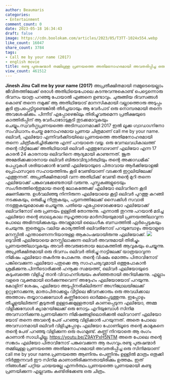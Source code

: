 ```yaml
---
author: Beaumaris
categories:
- Entertainment
comment_count: 0
date: 2023-05-18 16:34:43
draft: false
image: https://cdn.boolokam.com/articles/2023/05/T3TT-1024x554.webp
like_count: 16047
share_count: 3784
tags:
- Call me by your name (2017)
- english movie
title: രണ്ടു പുരുഷന്മാർ തമ്മിലുള്ള പ്രണയത്തെ അതിമനോഹരമായി അവതരിപ്പിച്ച ഒരു സിനിമ
view_count: 461512
---
```


**Jinesh Jinu** **Call me by your name (2017)** അപ്രതീക്ഷിതമായി നമ്മുടെയെല്ലാം ജീവിതത്തിലേക്ക് ഒരാൾ അതിഥിയെപോലെ കടന്നുവന്നുകൊണ്ട് പെട്ടെന്നൊരു ദിവസം യാത്ര പറഞ്ഞു പോയാൽ എങ്ങനെ ഉണ്ടാവും. ചുരുങ്ങിയ ദിവസങ്ങൾ കൊണ്ട് തന്നെ നമുക്ക് ആ അതിഥിയോട് മാനസികമായി വല്ലാത്തൊരു അടുപ്പം കൂടി രൂപപ്പെട്ടിട്ടുണ്ടെങ്കിൽ തീർച്ചയായും ആ വേർപാട് ഒരു നൊമ്പരമായി തന്നെ അവശേഷിക്കും. പിന്നീട് എപ്പോഴെങ്കിലും തിരിച്ചുവരുമെന്ന പ്രതീക്ഷയുടെ കാത്തിരിപ്പിന് ആ വേർപാടോടുകൂടി തുടക്കമാവുകയും ചെയ്യും.സ്വവർഗ്ഗപ്രണയത്തെ അടിസ്ഥാനമാക്കി 2017 ഇൽ ലൂക്ക ഗ്വാഡാഗ്നിനോ സംവിധാനം ചെയ്ത മനോഹരമായ പ്രണയ ചിത്രമാണ് call me by your name. ഒലിവർ, എലിയോ എന്നിവർക്കിടയിലെ പ്രണയത്തെ അതിമനോഹരമായി തന്നെ ചിത്രീകരിച്ചിരിക്കുന്നു എന്ന് പറയാതെ വയ്യ. ഒരു വേനലവധികാലത്ത് തന്റെ വീട്ടിലേക്ക് അതിഥിയായി ഒലിവർ എത്തുമ്പോഴാണ് എലിയോ എന്ന 17 കാരൻ 24 കാരനായ ഒലിവറിനെ ആദ്യമായി കാണുന്നത്. ജൂത അമേരിക്കക്കാരനായ ഒലിവർ ബിരുദവിദ്യാർത്ഥിയും തന്റെ അക്കാഡമിക് പേപ്പറുകൾ ശരിയാക്കാൻ വേണ്ടി എലിയോയുടെ പിതാവായ ആർക്കിയോളജി പ്രൊഫസറുടെ സഹായത്തിനും കൂടി വേണ്ടിയാണ് വടക്കൻ ഇറ്റലിയിലേക്ക് എത്തുന്നത്. [](https://cdn.boolokam.com/articles/2023/05/444.webp)അപ്രതീക്ഷിതമായി വന്ന അതിഥിക്ക് വേണ്ടി തന്റെ മുറി തന്നെ എലിയോക്ക് പങ്കുവെക്കേണ്ടതായി വരുന്നു. പുസ്തകങ്ങളുടെയും സംഗീതത്തിന്റെതുമായ തന്റെ ലോകത്തേക്ക് എലിയോ ഒലിവറിനെ കൂടി ക്ഷണിക്കുന്നു. ഉൾവലിഞ്ഞു നിന്നിരുന്ന എലിയോയെ കൂട്ടി ഒലിവർ പുറത്തു കറങ്ങി നടക്കുകയും, ഒരുമിച്ചു നീന്തുകയും, പട്ടണത്തിലേക്ക് സൈക്കിൾ സവാരി നടത്തുകയുമൊക്കെ ചെയ്യുന്നു. പതിയെ എപ്പോഴൊക്കെയോ എലിയോക്ക് ഒലിവറിനോട് ഒരു പ്രണയം ഉള്ളിൽ തോന്നുന്നു. എന്നാൽ തുറന്നു പറയാൻ മടിച്ച ഏലിയോ തന്റെ ബാല്യകാല സുഹൃത്തായ മാർസിയയുമായി പ്രണയത്തിലാവുന്ന പോലെ അഭിനയിക്കുകയും അവളുമായി ലൈംഗീക ബന്ധത്തിൽ ഏർപ്പെടുകയും ചെയുന്നു. ഇതെല്ലാം വലിയ കാര്യത്തിൽ ഒലിവരിനോട് പറയുമ്പോഴും അയാളുടെ മനസ്സിൽ എന്താണെന്നറിയാനുള്ള ആകാംഷയായിരുന്നു ഏലിയോക്ക്. [![](https://cdn.boolokam.com/articles/2023/05/T3TT-1024x554.webp)](https://cdn.boolokam.com/articles/2023/05/T3TT.webp)ഒടുവിൽ എലിയോയെ മനസ്സിലാക്കുന്ന ഒലിവർ അവനുമായി തിരിച്ചും പ്രണയത്തിലാവുകയും അവർ അവരുടേതായ ലോകത്തിൽ ആവുകയും ചെയ്യുന്നു. അപ്രതീക്ഷിതമായി ഒരു ദിവസം ഒലിവർ തിരിച്ചു നാട്ടിലേക്ക് യാത്രയാവുന്ന നിമിഷം ഏലിയോ തകർന്നു പോകുന്നു. തന്റെ വിഷമം മൊത്തം പിതാവിനോട് പങ്കിവെക്കുന്ന ഏലിയോ പതുക്കെ ആ സാഹചര്യവുമായി ഒത്തുപോകാൻ ശ്രമിക്കുന്നു.പിന്നീടൊരിക്കൽ ഹനൂക്ക സമയത്ത്, ഒലിവർ എലിയോയുടെ കുടുംബത്തെ വിളിച്ച് താൻ വിവാഹനിശ്ചയം കഴിഞ്ഞതായി അറിയിക്കുന്നു. എല്ലാം വളരെ വ്യക്തമായി ഓർക്കുന്നുവെന്ന് അദ്ദേഹം എലിയോയോട് പറയുന്നു. കോളിന് ശേഷം, എലിയോ അടുപ്പിനരികിലിരുന്ന് അഗ്നിജ്വാലയിലേക്ക് ഉറ്റുനോക്കുന്നു, മാതാപിതാക്കളും വീട്ടിലെ ജീവനക്കാരും ഒരു അവധിക്കാല അത്താഴം തയ്യാറാക്കുമ്പോൾ കണ്ണീരോടെ ഓർമ്മപ്പെടുത്തുന്നു. ഇപ്പോഴും തീച്ചൂളയിലിരുന്ന് കൂടുതൽ ഉള്ളടക്കമുള്ളതായി കാണപ്പെടുന്ന എലിയോ, അമ്മ വിളിക്കുമ്പോൾ ക്യാമറയിലേക്ക് ഒരു നോട്ടം എറിയുമ്പോൾ സിനിമ അവസാനിക്കുന്നു.പ്രണയിക്കുന്ന നിമിഷങ്ങളിലൊരിക്കൽ ഒലിവറാണ് ഏലിയോ യോട് തന്നെ അവന്റെ പേര് പറഞ്ഞു വിളിക്കാൻ പറയുന്നത്. അതെ പോലെ അവസാനമായി ഒലിവർ വിളിച്ചപ്പോഴും എലിയോ ഫോണിലൂടെ തന്റെ കാമുകനെ തന്റെ പേര് പറഞ്ഞു വിളിക്കുന്ന ഒരു രംഗമുണ്ട്. കണ്ണ് നിറയാതെ ആ രംഗം കാണാൻ സാധിച്ചില്ല. https://youtu.be/Z9AYPxH5NTM അതെ പോലെ തന്റെ സങ്കടം എലിയോ പിതാവിനോട് പങ്കുവെക്കുന്ന ആ രംഗവും.രണ്ടു പുരുഷന്മാർ തമ്മിലുള്ള പ്രണയത്തെ അതിമനോഹരമായി അവതരിപ്പിച്ച ഒരു സിനിമയാണ് call me by your name.പ്രണയത്തെ ആണിനും പെണ്ണിനും ഉള്ളിൽ മാത്രം ഒതൂക്കി നിർത്തുന്നവർ ഈ സിനിമ കാണാതിരിക്കുന്നതായിരിക്കും ഉത്തമം. ഇത് നിങ്ങൾക്ക് പറ്റിയ ചായയല്ലേ എന്നർത്ഥം.പ്രണയത്തെ പ്രണയമായി കണ്ടു പ്രണയിക്കുന്ന എല്ലവരും കണ്ടിരിക്കേണ്ട ഒരു ചിത്രം.